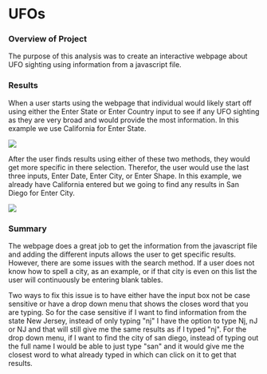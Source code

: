 # UFOs

### Overview of Project

The purpose of this analysis was to create an interactive webpage about UFO sighting using information from a javascript file.

### Results

When a user starts using the webpage that individual would likely start off using either the Enter State or Enter Country input to see if any UFO sighting as they are very broad and would provide the most information. In this example we use California for Enter State. 

![]( https://github.com/Kevin-C3923/UFOs/tree/main/static/images/state_example.jpg  )

After the user finds results using either of these two methods, they would get more specific in there selection. Therefor, the user would use the last three inputs, Enter Date, Enter City, or Enter Shape. In this example, we already have California entered but we going to find any results in San Diego for Enter City.

![]( https://github.com/Kevin-C3923/UFOs/tree/main/static/images/city_example.jpg  )

### Summary

The webpage does a great job to get the information from the javascript file and adding the different inputs allows the user to get specific results. However, there are some issues with the search method. If a user does not know how to spell a city, as an example, or if that city is even on this list the user will continuously be entering blank tables. 

Two ways to fix this issue is to have either have the input box not be case sensitive or have a drop down menu that shows the closes word that you are typing. So for the case sensitive if I want to find information from the state New Jersey, instead of only typing "nj" I have the option to type Nj, nJ or NJ and that will still give me the same results as if I typed "nj". For the drop down menu, if I want to find the city of san diego, instead of typing out the full name I would be able to just type "san" and it would give me the closest word to what already typed in which can click on it to get that results.


